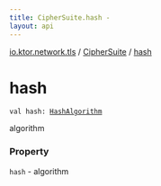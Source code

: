 ```yaml
---
title: CipherSuite.hash - 
layout: api
---
```


<div class='api-docs-breadcrumbs'><a href="../index.html">io.ktor.network.tls</a> / <a href="index.html">CipherSuite</a> / <a href="./hash.html">hash</a></div>

# hash

<div class="signature"><code><span class="keyword">val </span><span class="identifier">hash</span><span class="symbol">: </span><a href="../../io.ktor.network.tls.extensions/-hash-algorithm/index.html"><span class="identifier">HashAlgorithm</span></a></code></div>

algorithm

### Property

<code>hash</code> - algorithm